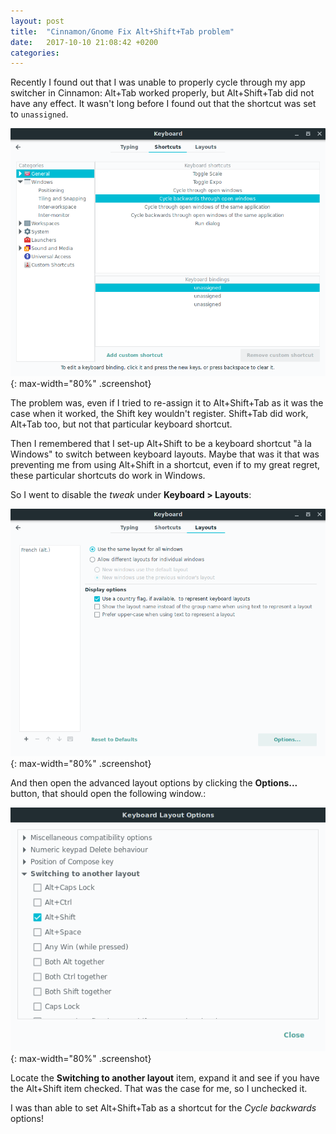```yaml
---
layout: post
title:  "Cinnamon/Gnome Fix Alt+Shift+Tab problem"
date:   2017-10-10 21:08:42 +0200
categories:
---
```


Recently I found out that I was unable to properly cycle through my app switcher in Cinnamon: Alt+Tab worked properly, but Alt+Shift+Tab did not have any effect. It wasn't long before I found out that the shortcut was set to `unassigned`.

![So it doesn't work because the shortcut shows as unassigned](/assets/images/2017-09-03-cinnamon-gnome-fix-alt-shift-tab/screenshot-1.png){: max-width="80%" .screenshot}

The problem was, even if I tried to re-assign it to Alt+Shift+Tab as it was the case when it worked, the Shift key wouldn't register. Shift+Tab did work, Alt+Tab too, but not that particular keyboard shortcut.

Then I remembered that I set-up Alt+Shift to be a keyboard shortcut "à la Windows" to switch between keyboard layouts. Maybe that was it that was preventing me from using Alt+Shift in a shortcut, even if to my great regret, these particular shortcuts do work in Windows.

So I went to disable the *tweak* under **Keyboard > Layouts**:
 
![Keyboard > Layouts window](/assets/images/2017-09-03-cinnamon-gnome-fix-alt-shift-tab/screenshot-2.png){: max-width="80%" .screenshot}

And then open the advanced layout options by clicking the **Options...** button, that should open the following window.:

![Keyboard > Layouts > Options... window](/assets/images/2017-09-03-cinnamon-gnome-fix-alt-shift-tab/screenshot-3.png){: max-width="80%" .screenshot}

Locate the **Switching to another layout** item, expand it and see if you have the Alt+Shift item checked. That was the case for me, so I unchecked it.

I was than able to set Alt+Shift+Tab as a shortcut for the *Cycle backwards* options! 

